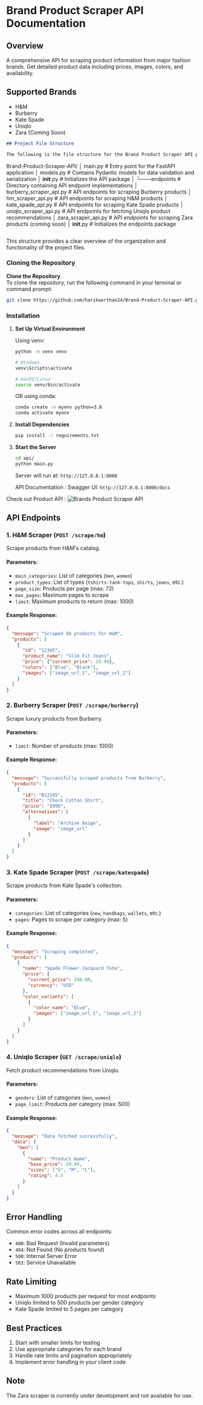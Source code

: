 # Brand Product Scraper API Documentation

## Overview
A comprehensive API for scraping product information from major fashion brands. Get detailed product data including prices, images, colors, and availability.

## Supported Brands
- H&M
- Burberry
- Kate Spade
- Uniqlo
- Zara (Coming Soon)


```markdown
## Project File Structure

The following is the file structure for the Brand Product Scraper API project:

```
Brand-Product-Scraper-API/
│   main.py                  # Entry point for the FastAPI application
│   models.py                # Contains Pydantic models for data validation and serialization
│   __init__.py              # Initializes the API package
│
└───endpoints                # Directory containing API endpoint implementations
    │   burberry_scraper_api.py   # API endpoints for scraping Burberry products
    │   hm_scraper_api.py          # API endpoints for scraping H&M products
    │   kate_spade_api.py          # API endpoints for scraping Kate Spade products
    │   uniqlo_scraper_api.py      # API endpoints for fetching Uniqlo product recommendations
    │   zara_scraper_api.py        # API endpoints for scraping Zara products (coming soon)
    │   __init__.py                # Initializes the endpoints package
```
```

This structure provides a clear overview of the organization and functionality of the project files.


### Cloning the Repository

**Clone the Repository**  
   To clone the repository, run the following command in your terminal or command prompt:
   ```bash
   git clone https://github.com/harikeerthan24/Brand-Product-Scraper-API.git
   ```
  

### Installation

1. **Set Up Virtual Environment**

   Using venv:
   ```bash
   python -m venv venv
   
   # Windows
   venv\Scripts\activate
   
   # macOS/Linux
   source venv/bin/activate
   ```

   OR using conda:
   ```bash
   conda create -n myenv python=3.8
   conda activate myenv
   ```

2. **Install Dependencies**
   ```bash
   pip install -r requirements.txt
   ```

3. **Start the Server**
   ```bash
   cd api/
   python main.py
   ```

   Server will run at: `http://127.0.0.1:8000`

   API Documentation :
    Swagger UI: `http://127.0.0.1:8000/docs`
    



Check out Product API :
![Brands Product Scraper API](./brand_products_scraper/images/FastAPI_Server.png)


## API Endpoints

### 1. H&M Scraper (`POST /scrape/hm`)

Scrape products from H&M's catalog.

#### Parameters:
- `main_categories`: List of categories (`men`, `women`)
- `product_types`: List of types (`tshirts-tank-tops`, `shirts`, `jeans`, etc.)
- `page_size`: Products per page (max: 72)
- `max_pages`: Maximum pages to scrape
- `limit`: Maximum products to return (max: 1000)

#### Example Response:
```json
{
  "message": "Scraped 50 products for H&M",
  "products": [
    {
      "id": "12345",
      "product_name": "Slim Fit Jeans",
      "price": {"current_price": 29.99},
      "colors": ["Blue", "Black"],
      "images": ["image_url_1", "image_url_2"]
    }
  ]
}
```

### 2. Burberry Scraper (`POST /scrape/burberry`)

Scrape luxury products from Burberry.

#### Parameters:
- `limit`: Number of products (max: 1000)

#### Example Response:
```json
{
  "message": "Successfully scraped products from Burberry",
  "products": [
    {
      "id": "B12345",
      "title": "Check Cotton Shirt",
      "price": "$990",
      "alternatives": [
        {
          "label": "Archive Beige",
          "image": "image_url"
        }
      ]
    }
  ]
}
```

### 3. Kate Spade Scraper (`POST /scrape/katespade`)

Scrape products from Kate Spade's collection.

#### Parameters:
- `categories`: List of categories (`new`, `handbags`, `wallets`, etc.)
- `pages`: Pages to scrape per category (max: 5)

#### Example Response:
```json
{
  "message": "Scraping completed",
  "products": [
    {
      "name": "Spade Flower Jacquard Tote",
      "price": {
        "current_price": 298.00,
        "currency": "USD"
      },
      "color_variants": [
        {
          "color_name": "Blue",
          "images": ["image_url_1", "image_url_2"]
        }
      ]
    }
  ]
}
```

### 4. Uniqlo Scraper (`GET /scrape/uniqlo`)

Fetch product recommendations from Uniqlo.

#### Parameters:
- `genders`: List of categories (`men`, `women`)
- `page_limit`: Products per category (max: 500)

#### Example Response:
```json
{
  "message": "Data fetched successfully",
  "data": {
    "men": [
      {
        "name": "Product Name",
        "base_price": 29.99,
        "sizes": ["S", "M", "L"],
        "rating": 4.5
      }
    ]
  }
}
```

## Error Handling

Common error codes across all endpoints:
- `400`: Bad Request (Invalid parameters)
- `404`: Not Found (No products found)
- `500`: Internal Server Error
- `503`: Service Unavailable

## Rate Limiting
- Maximum 1000 products per request for most endpoints
- Uniqlo limited to 500 products per gender category
- Kate Spade limited to 5 pages per category

## Best Practices
1. Start with smaller limits for testing
2. Use appropriate categories for each brand
3. Handle rate limits and pagination appropriately
4. Implement error handling in your client code

## Note
The Zara scraper is currently under development and not available for use.